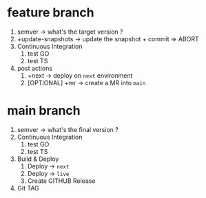 # feature branch

1. semver -> what's the target version ?
2. +update-snapshots -> update the snapshot + commit => ABORT
3. Continuous Integration
   1. test GO
   2. test TS
4. post actions
   1. +next -> deploy on `next` environment
   2. [OPTIONAL] +mr -> create a MR into `main`

# main branch

1. semver -> what's the final version ?
2. Continuous Integration
    1. test GO
    2. test TS
3. Build & Deploy
   1. Deploy -> `next`
   2. Deploy -> `live`
   3. Create GITHUB Release
4. Git TAG
